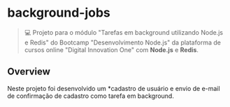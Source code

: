 # background-jobs
> :computer: Projeto para o módulo "Tarefas em background utilizando Node.js e Redis" do Bootcamp "Desenvolvimento Node.js" da plataforma de cursos online "Digital Innovation One" com **Node.js** e **Redis**.


## Overview
Neste projeto foi desenvolvido um *cadastro de usuário e envio de e-mail de confirmação de cadastro como tarefa em background.
